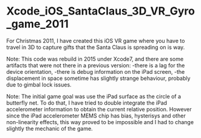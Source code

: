 # Xcode_iOS_SantaClaus_3D_VR_Gyro_game_2011
For Christmas 2011, I have created this iOS VR game where you have to travel in 3D to capture gifts that the Santa Claus is spreading on is way. 

Note: This code was rebuild in 2015 under Xcode7, and there are some artifacts that were not there in a previous version:
-there is a lag for the device orientation,
-there is debug information on the iPad screen,
-the displacement in space sometime has slightly strange behaviour, probably due to gimbal lock issues.

Note: The initial game goal was use the iPad surface as the circle of a butterfly net.
To do that, I have tried to double integrate the iPad accelerometer information to obtain the current relative position.
However since the iPad accelerometer MEMS chip has bias, hysterisys and other non-linearity effects, this way proved to be impossible and I had to change slightly the mechanic of the game.
